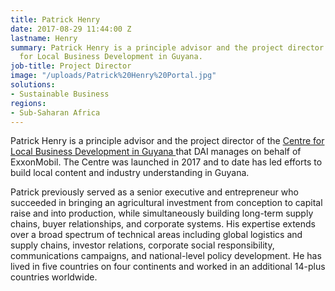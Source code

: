 ```yaml
---
title: Patrick Henry
date: 2017-08-29 11:44:00 Z
lastname: Henry
summary: Patrick Henry is a principle advisor and the project director of the Centre
  for Local Business Development in Guyana.
job-title: Project Director
image: "/uploads/Patrick%20Henry%20Portal.jpg"
solutions:
- Sustainable Business
regions:
- Sub-Saharan Africa
---
```


Patrick Henry is a principle advisor and the project director of the [Centre for Local Business Development in Guyana ](http://corporate.exxonmobil.com/en/company/worldwide-operations/locations/guyana/news-releases/20170626-centre-for-local-business-development-in-georgetown)that DAI manages on behalf of ExxonMobil. The Centre was launched in 2017 and to date has led efforts to build local content and industry understanding in Guyana. 

Patrick previously served as a senior executive and entrepreneur who succeeded in bringing an agricultural investment from conception to capital raise and into production, while simultaneously building long-term supply chains, buyer relationships, and corporate systems. His expertise extends over a broad spectrum of technical areas including global logistics and supply chains, investor relations, corporate social responsibility, communications campaigns, and national-level policy development. He has lived in five countries on four continents and worked in an additional 14-plus countries worldwide.